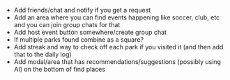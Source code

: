 - Add friends/chat and notify if you get a request
- Add an area where you can find events happening like soccer, club, etc and you can join group chats for that
- Add host event button somewhere/create group chat
- If multiple parks found combine as a square?
- Add streak and way to check off each park if you visited it (and then add that to the daily log)
- Add modal/area that has recommendations/suggestions (possibly using AI) on the bottom of find places
